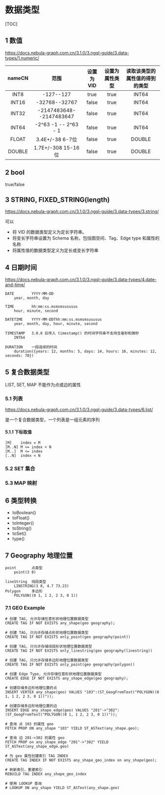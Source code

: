 # 数据类型

[TOC]

## 1 数值

<https://docs.nebula-graph.com.cn/3.1.0/3.ngql-guide/3.data-types/1.numeric/>

| nameCN | 范围 | 设置为 VID | 设置为属性类型 | 读取该类型的属性值的得到的类型 |
| :-: | :-: | :-: | :-: | :-: |
| INT8 | -127--127 | true | true | INT64 |
| INT16 | -32768--32767 | false | true | INT64 |
| INT32 | -2147483648--2147483647 | false | true | INT64 |
| INT64 | -2^63 -1 -- 2^63 - 1 | false | true | INT64 |
| FLOAT | 3.4E+/-38 6-7位 | false | true | DOUBLE |
| DOUBLE | 1.7E+/-308 15-16位 | false | true | DOUBLE |

## 2 bool

true/false

## 3 STRING, FIXED_STRING(length)

<https://docs.nebula-graph.com.cn/3.1.0/3.ngql-guide/3.data-types/3.string/>

可以

- 将 VID 的数据类型定义为定长字符串。
- 将变长字符串设置为 Schema 名称，包括图空间、Tag、Edge type 和属性的名称
- 将属性值的数据类型定义为定长或变长字符串

## 4 日期时间

<https://docs.nebula-graph.com.cn/3.1.0/3.ngql-guide/3.data-types/4.date-and-time/>

```text
DATE        YYYY-MM-DD
    year, month, day

TIME        hh:mm:ss.msmsmsususus
    hour, minute, second

DATETIME    YYYY-MM-DDThh:mm:ss.msmsmsususus
    year, month, day, hour, minute, second

TIMESTAMP   3.0.0 后传入 timestamp() 的时间字符串不支持含毫秒和微秒
    INT64

DURATION    一段连续的时间
    duration({years: 12, months: 5, days: 14, hours: 16, minutes: 12, seconds: 70})

```

## 5 复合数据类型

LIST, SET, MAP 不能作为点或边的属性

### 5.1 列表

<https://docs.nebula-graph.com.cn/3.1.0/3.ngql-guide/3.data-types/6.list/>

是一个复合数据类型，一个列表是一组元素的序列

#### 5.1.1 下标取值

```text
[M]    index = M
[M..N] M <= index < N
[M..]  M <= index
[..N]  index < N
```

### 5.2 SET 集合

### 5.3 MAP 映射

## 6 类型转换

- toBoolean()
- toFloat()
- toInteger()
- toString()
- toSet()
- type()

## 7 Geography 地理位置

```text
point       点类型
    point(3 8)

lineString  线段类型
    LINSTRING(3 8, 4.7 73.23)
Polygon     多边形
    POLYGON((0 1, 1 2, 2 3, 0 1))
```

### 7.1 GEO Example

```nGQL
# 创建 TAG, 允许存储任意形状地理位置数据类型
CREATE TAG IF NOT EXISTS any_shape(geo geography);

# 创建 TAG, 只允许存储点形状地理位置数据类型
CREATE TAG IF NOT EXISTS only_point(geo geography(point))

# 创建 TAG, 只允许存储线段形状地理位置数据类型
CREATE TAG IF NOT EXISTS only_linestring(geo geography(linestring))

# 创建 TAG, 只允许存储多边形地理位置数据类型
CREATE TAG IF NOT EXISTS only_point(geo geography(polygon))

# 创建 Edge Type, 允许存储任意形状地理位置数据类型
CREATE EDGE IF NOT EXISTS any_shape_edge(geo geography);
```

```nGQL
# 创建存储多边形地理位置的点
INSERT VERTEX any_shape(geo) VALUES "103":(ST_GeogFromText("POLYGON((0 1, 1 2, 2 3, 0 1))"));

# 创建存储多边形地理位置的边
INSERT EDGE any_shape_edge(geo) VALUES "201"->"302":(ST_GeogFromText("POLYGON((0 1, 1 2, 2 3, 0 1))"));
```

```nGQL
# 查询 点 103 的属性 geo
FETCH PROP ON any_shape "103" YIELD ST_ASText(any_shape.geo);

# 查询 边 201->302 的属性 geo
FETCH PROP on any_shape_edge "201"->"302" YIELD ST_ASText(any_shape_edge.geo)
```

```nGQL
# 为 geo 属性创建索引 TAG INDEX
CREATE TAG INDEX IF NOT EXISTS any_shape_geo_index on any_shape(geo);

# 刷新索引，重建索引
REBUILD TAG INDEX any_shape_geo_index

# 使用 LOOKUP 查询
# LOOKUP ON any_shape YIELD ST_ASText(any_shape.geo)
```
